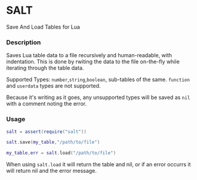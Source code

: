 # SALT
Save And Load Tables for Lua

### Description

Saves Lua table data to a file recursively and human-readable, with indentation. This is done by rwiting the data to the file on-the-fly while iterating through the table data.

Supported Types: `number`,`string`,`boolean`, sub-tables of the same. `function` and `userdata` types are not supported.

Because it's writing as it goes, any unsupported types will be saved as `nil` with a comment noting the error.

### Usage

```lua
salt = assert(require("salt"))

salt.save(my_table,"/path/to/file")

my_table,err = salt.load("/path/to/file")
```

When using `salt.load` it will return the table and nil, or if an error occurrs it will return nil and the error message.

